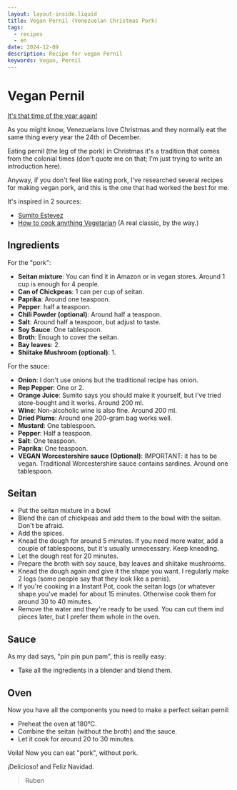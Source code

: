 ```yaml
---
layout: layout-inside.liquid
title: Vegan Pernil (Venezuelan Christmas Pork)
tags: 
  - recipes
  - en
date: 2024-12-09
description: Recipe for vegan Pernil
keywords: Vegan, Pernil
---
```


# Vegan Pernil

[It's that time of the year again!](https://open.spotify.com/intl-es/track/2BZUWYA2NcvrtWdStRn1KX)

As you might know, Venezuelans love Christmas and they normally eat the same thing every year the 24th of December. 

Eating pernil (the leg of the pork) in Christmas it's a tradition that comes from the colonial times (don't quote me on that; I'm just trying to write an introduction here).

Anyway, if you don't feel like eating pork, I've researched several recipes for making vegan pork, and this is the one that had worked the best for me.

It's inspired in 2 sources:
- [Sumito Estevez](https://noticias.com.ve/recetas/aprende-a-preparar-pernil-navideno-con-sumito-estevez/)
- [How to cook anything Vegetarian](https://bookshop.org/p/books/how-to-cook-everything-vegetarian-completely-revised-tenth-anniversary-edition-mark-bittman/11190098?ean=9781118455647) (A real classic, by the way.)

## Ingredients

For the "pork":
- **Seitan mixture**: You can find it in Amazon or in vegan stores. Around 1 cup is enough for 4 people.
- **Can of Chickpeas**: 1 can per cup of seitan.
- **Paprika**: Around one teaspoon.
- **Pepper**: half a teaspoon.
- **Chili Powder (optional)**: Around half a teaspoon. 
- **Salt**: Around half a teaspoon, but adjust to taste.
- **Soy Sauce**: One tablespoon.
- **Broth**: Enough to cover the seitan.
- **Bay leaves**: 2.
- **Shiitake Mushroom (optional)**: 1.

For the sauce:
- **Onion**: I don't use onions but the traditional recipe has onion.
- **Rep Pepper**: One or 2.
- **Orange Juice**: Sumito says you should make it yourself, but I've tried store-bought and it works. Around 200 ml.
- **Wine**: Non-alcoholic wine is also fine. Around 200 ml.
- **Dried Plums**: Around one 200-gram bag works well.
- **Mustard**: One tablespoon.
- **Pepper**: Half a teaspoon.
- **Salt**: One teaspoon.
- **Paprika**: One teaspoon.
- **VEGAN Worcestershire sauce (Optional)**: IMPORTANT: it has to be vegan. Traditional Worcestershire sauce contains sardines. Around one tablespoon.

## Seitan

- Put the seitan mixture in a bowl
- Blend the can of chickpeas and add them to the bowl with the seitan. Don't be afraid.
- Add the spices.
- Knead the dough for around 5 minutes. If you need more water, add a couple of tablespoons, but it's usually unnecessary. Keep kneading.
- Let the dough rest for 20 minutes.
- Prepare the broth with soy sauce, bay leaves and shiitake mushrooms.
- Knead the dough again and give it the shape you want. I regularly make 2 logs (some people say that they look like a penis).
- If you're cooking in a Instant Pot, cook the seitan logs (or whatever shape you've made) for about 15 minutes. Otherwise cook them for around 30 to 40 minutes.
- Remove the water and they're ready to be used. You can cut them ind pieces later, but I prefer them whole in the oven.

## Sauce

As my dad says, "pin pin pun pam", this is really easy:
- Take all the ingredients in a blender and blend them.

## Oven

Now you have all the components you need to make a perfect seitan pernil:
- Preheat the oven at 180°C.
- Combine the seitan (without the broth) and the sauce.
- Let it cook for around 20 to 30 minutes.

Voila! Now you can eat "pork", without pork.

¡Delicioso! and Feliz Navidad.


> Ruben
